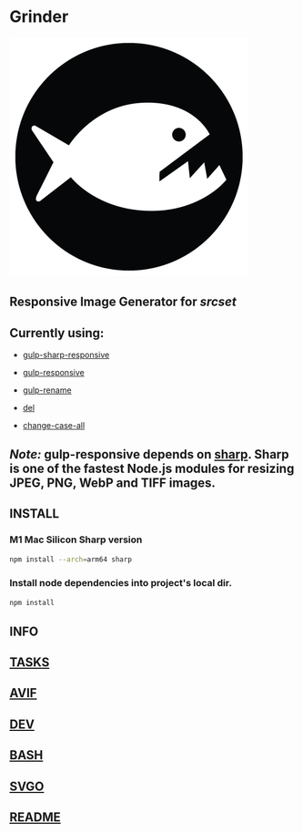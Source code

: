 # Grinder

![eat my images, you photoshop alternative!](./piranha.png)


## Responsive Image Generator for _srcset_



## Currently using:

- [gulp-sharp-responsive](https://github.com/khalyomede/gulp-sharp-responsive)

- [gulp-responsive](https://github.com/mahnunchik/gulp-responsive)

- [gulp-rename](https://github.com/hparra/gulp-rename)

- [del](https://github.com/sindresorhus/del)

- [change-case-all](https://github.com/btxtiger/change-case-all)


_Note:_ gulp-responsive depends on [sharp](https://github.com/lovell/sharp). Sharp is one of the fastest Node.js modules for resizing JPEG, PNG, WebP and TIFF images.
---


## INSTALL


### M1 Mac Silicon Sharp version

```sh
npm install --arch=arm64 sharp
```

### Install node dependencies into project's local dir.

```sh
npm install
```


## INFO

[TASKS](tasks.md)
---
[AVIF](avif.md)
---
[DEV](dev.md)
---
[BASH](bash.md)
---
[SVGO](svg.md)
---
[README](readme.md)
---
